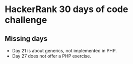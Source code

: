 # HackerRank 30 days of code challenge

## Missing days

* Day 21 is about generics, not implemented in PHP.
* Day 27 does not offer a PHP exercise.